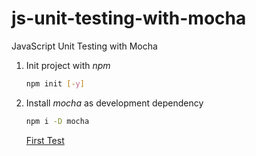 # js-unit-testing-with-mocha
JavaScript Unit Testing with Mocha

1.  Init project with *npm*
    ```bash
    npm init [-y]
    ```

2.  Install *mocha* as development dependency
    ```bash
    npm i -D mocha
    ```


    [First Test](./test/myFirstTest.js)